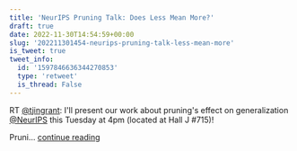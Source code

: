```yaml
---
title: 'NeurIPS Pruning Talk: Does Less Mean More?'
draft: true
date: 2022-11-30T14:54:59+00:00
slug: '202211301454-neurips-pruning-talk-less-mean-more'
is_tweet: true
tweet_info:
  id: '1597846636344270853'
  type: 'retweet'
  is_thread: False
---
```




RT [@tjingrant](https://x.com/tjingrant): I'll present our work about pruning's effect on generalization [@NeurIPS](https://x.com/NeurIPS) this Tuesday at 4pm (located at Hall J #715)!

Pruni… [continue reading](https://x.com/sytelus/status/1597846636344270853)
